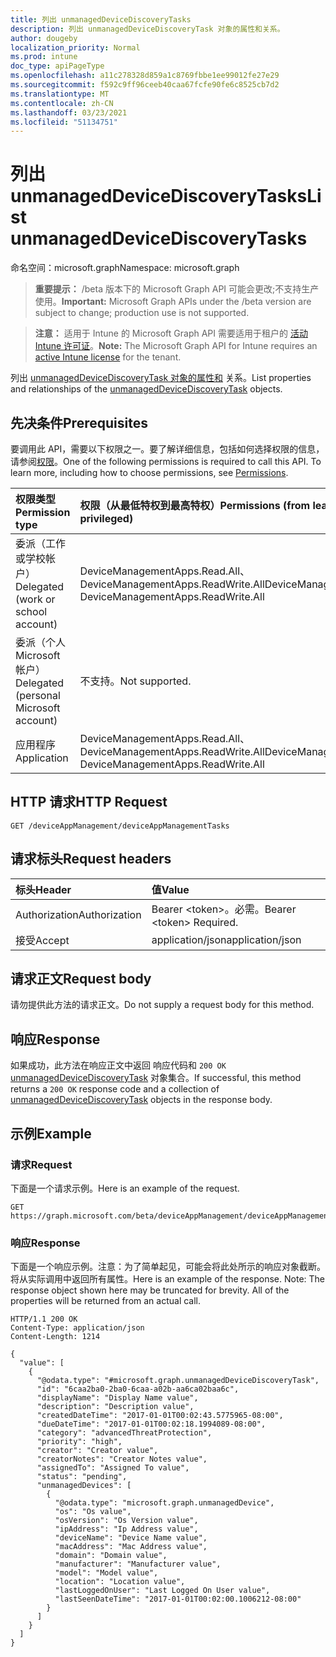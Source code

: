 ```yaml
---
title: 列出 unmanagedDeviceDiscoveryTasks
description: 列出 unmanagedDeviceDiscoveryTask 对象的属性和关系。
author: dougeby
localization_priority: Normal
ms.prod: intune
doc_type: apiPageType
ms.openlocfilehash: a11c278328d859a1c8769fbbe1ee99012fe27e29
ms.sourcegitcommit: f592c9ff96ceeb40caa67fcfe90fe6c8525cb7d2
ms.translationtype: MT
ms.contentlocale: zh-CN
ms.lasthandoff: 03/23/2021
ms.locfileid: "51134751"
---
```

# <a name="list-unmanageddevicediscoverytasks"></a><span data-ttu-id="7858d-103">列出 unmanagedDeviceDiscoveryTasks</span><span class="sxs-lookup"><span data-stu-id="7858d-103">List unmanagedDeviceDiscoveryTasks</span></span>

<span data-ttu-id="7858d-104">命名空间：microsoft.graph</span><span class="sxs-lookup"><span data-stu-id="7858d-104">Namespace: microsoft.graph</span></span>

> <span data-ttu-id="7858d-105">**重要提示：** /beta 版本下的 Microsoft Graph API 可能会更改;不支持生产使用。</span><span class="sxs-lookup"><span data-stu-id="7858d-105">**Important:** Microsoft Graph APIs under the /beta version are subject to change; production use is not supported.</span></span>

> <span data-ttu-id="7858d-106">**注意：** 适用于 Intune 的 Microsoft Graph API 需要适用于租户的 [活动 Intune 许可证](https://go.microsoft.com/fwlink/?linkid=839381)。</span><span class="sxs-lookup"><span data-stu-id="7858d-106">**Note:** The Microsoft Graph API for Intune requires an [active Intune license](https://go.microsoft.com/fwlink/?linkid=839381) for the tenant.</span></span>

<span data-ttu-id="7858d-107">列出 [unmanagedDeviceDiscoveryTask 对象的属性和](../resources/intune-partnerintegration-unmanageddevicediscoverytask.md) 关系。</span><span class="sxs-lookup"><span data-stu-id="7858d-107">List properties and relationships of the [unmanagedDeviceDiscoveryTask](../resources/intune-partnerintegration-unmanageddevicediscoverytask.md) objects.</span></span>

## <a name="prerequisites"></a><span data-ttu-id="7858d-108">先决条件</span><span class="sxs-lookup"><span data-stu-id="7858d-108">Prerequisites</span></span>
<span data-ttu-id="7858d-p101">要调用此 API，需要以下权限之一。要了解详细信息，包括如何选择权限的信息，请参阅[权限](/graph/permissions-reference)。</span><span class="sxs-lookup"><span data-stu-id="7858d-p101">One of the following permissions is required to call this API. To learn more, including how to choose permissions, see [Permissions](/graph/permissions-reference).</span></span>

|<span data-ttu-id="7858d-111">权限类型</span><span class="sxs-lookup"><span data-stu-id="7858d-111">Permission type</span></span>|<span data-ttu-id="7858d-112">权限（从最低特权到最高特权）</span><span class="sxs-lookup"><span data-stu-id="7858d-112">Permissions (from least to most privileged)</span></span>|
|:---|:---|
|<span data-ttu-id="7858d-113">委派（工作或学校帐户）</span><span class="sxs-lookup"><span data-stu-id="7858d-113">Delegated (work or school account)</span></span>|<span data-ttu-id="7858d-114">DeviceManagementApps.Read.All、DeviceManagementApps.ReadWrite.All</span><span class="sxs-lookup"><span data-stu-id="7858d-114">DeviceManagementApps.Read.All, DeviceManagementApps.ReadWrite.All</span></span>|
|<span data-ttu-id="7858d-115">委派（个人 Microsoft 帐户）</span><span class="sxs-lookup"><span data-stu-id="7858d-115">Delegated (personal Microsoft account)</span></span>|<span data-ttu-id="7858d-116">不支持。</span><span class="sxs-lookup"><span data-stu-id="7858d-116">Not supported.</span></span>|
|<span data-ttu-id="7858d-117">应用程序</span><span class="sxs-lookup"><span data-stu-id="7858d-117">Application</span></span>|<span data-ttu-id="7858d-118">DeviceManagementApps.Read.All、DeviceManagementApps.ReadWrite.All</span><span class="sxs-lookup"><span data-stu-id="7858d-118">DeviceManagementApps.Read.All, DeviceManagementApps.ReadWrite.All</span></span>|

## <a name="http-request"></a><span data-ttu-id="7858d-119">HTTP 请求</span><span class="sxs-lookup"><span data-stu-id="7858d-119">HTTP Request</span></span>
<!-- {
  "blockType": "ignored"
}
-->
``` http
GET /deviceAppManagement/deviceAppManagementTasks
```

## <a name="request-headers"></a><span data-ttu-id="7858d-120">请求标头</span><span class="sxs-lookup"><span data-stu-id="7858d-120">Request headers</span></span>
|<span data-ttu-id="7858d-121">标头</span><span class="sxs-lookup"><span data-stu-id="7858d-121">Header</span></span>|<span data-ttu-id="7858d-122">值</span><span class="sxs-lookup"><span data-stu-id="7858d-122">Value</span></span>|
|:---|:---|
|<span data-ttu-id="7858d-123">Authorization</span><span class="sxs-lookup"><span data-stu-id="7858d-123">Authorization</span></span>|<span data-ttu-id="7858d-124">Bearer &lt;token&gt;。必需。</span><span class="sxs-lookup"><span data-stu-id="7858d-124">Bearer &lt;token&gt; Required.</span></span>|
|<span data-ttu-id="7858d-125">接受</span><span class="sxs-lookup"><span data-stu-id="7858d-125">Accept</span></span>|<span data-ttu-id="7858d-126">application/json</span><span class="sxs-lookup"><span data-stu-id="7858d-126">application/json</span></span>|

## <a name="request-body"></a><span data-ttu-id="7858d-127">请求正文</span><span class="sxs-lookup"><span data-stu-id="7858d-127">Request body</span></span>
<span data-ttu-id="7858d-128">请勿提供此方法的请求正文。</span><span class="sxs-lookup"><span data-stu-id="7858d-128">Do not supply a request body for this method.</span></span>

## <a name="response"></a><span data-ttu-id="7858d-129">响应</span><span class="sxs-lookup"><span data-stu-id="7858d-129">Response</span></span>
<span data-ttu-id="7858d-130">如果成功，此方法在响应正文中返回 响应代码和 `200 OK` [unmanagedDeviceDiscoveryTask](../resources/intune-partnerintegration-unmanageddevicediscoverytask.md) 对象集合。</span><span class="sxs-lookup"><span data-stu-id="7858d-130">If successful, this method returns a `200 OK` response code and a collection of [unmanagedDeviceDiscoveryTask](../resources/intune-partnerintegration-unmanageddevicediscoverytask.md) objects in the response body.</span></span>

## <a name="example"></a><span data-ttu-id="7858d-131">示例</span><span class="sxs-lookup"><span data-stu-id="7858d-131">Example</span></span>

### <a name="request"></a><span data-ttu-id="7858d-132">请求</span><span class="sxs-lookup"><span data-stu-id="7858d-132">Request</span></span>
<span data-ttu-id="7858d-133">下面是一个请求示例。</span><span class="sxs-lookup"><span data-stu-id="7858d-133">Here is an example of the request.</span></span>
``` http
GET https://graph.microsoft.com/beta/deviceAppManagement/deviceAppManagementTasks
```

### <a name="response"></a><span data-ttu-id="7858d-134">响应</span><span class="sxs-lookup"><span data-stu-id="7858d-134">Response</span></span>
<span data-ttu-id="7858d-p102">下面是一个响应示例。注意：为了简单起见，可能会将此处所示的响应对象截断。将从实际调用中返回所有属性。</span><span class="sxs-lookup"><span data-stu-id="7858d-p102">Here is an example of the response. Note: The response object shown here may be truncated for brevity. All of the properties will be returned from an actual call.</span></span>
``` http
HTTP/1.1 200 OK
Content-Type: application/json
Content-Length: 1214

{
  "value": [
    {
      "@odata.type": "#microsoft.graph.unmanagedDeviceDiscoveryTask",
      "id": "6caa2ba0-2ba0-6caa-a02b-aa6ca02baa6c",
      "displayName": "Display Name value",
      "description": "Description value",
      "createdDateTime": "2017-01-01T00:02:43.5775965-08:00",
      "dueDateTime": "2017-01-01T00:02:18.1994089-08:00",
      "category": "advancedThreatProtection",
      "priority": "high",
      "creator": "Creator value",
      "creatorNotes": "Creator Notes value",
      "assignedTo": "Assigned To value",
      "status": "pending",
      "unmanagedDevices": [
        {
          "@odata.type": "microsoft.graph.unmanagedDevice",
          "os": "Os value",
          "osVersion": "Os Version value",
          "ipAddress": "Ip Address value",
          "deviceName": "Device Name value",
          "macAddress": "Mac Address value",
          "domain": "Domain value",
          "manufacturer": "Manufacturer value",
          "model": "Model value",
          "location": "Location value",
          "lastLoggedOnUser": "Last Logged On User value",
          "lastSeenDateTime": "2017-01-01T00:02:00.1006212-08:00"
        }
      ]
    }
  ]
}
```




